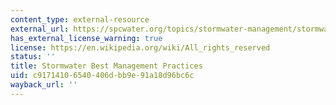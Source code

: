 ```yaml
---
content_type: external-resource
external_url: https://spcwater.org/topics/stormwater-management/stormwater-best-management-practices-2/
has_external_license_warning: true
license: https://en.wikipedia.org/wiki/All_rights_reserved
status: ''
title: Stormwater Best Management Practices
uid: c9171410-6540-406d-bb9e-91a18d96bc6c
wayback_url: ''
---
```

